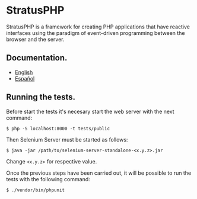 
# StratusPHP

StratusPHP is a framework for creating PHP applications that have reactive interfaces using the paradigm of event-driven programming between the browser and the server.

## Documentation.

- [English](https://thenlabs.org/en/doc/stratus-php/master/index.html)
- [Español](https://thenlabs.org/es/doc/stratus-php/master/index.html)

## Running the tests.

Before start the tests it's necesary start the web server with the next command:

    $ php -S localhost:8000 -t tests/public

Then Selenium Server must be started as follows:

    $ java -jar /path/to/selenium-server-standalone-<x.y.z>.jar

Change `<x.y.z>` for respective value.

Once the previous steps have been carried out, it will be possible to run the tests with the following command:

    $ ./vendor/bin/phpunit
